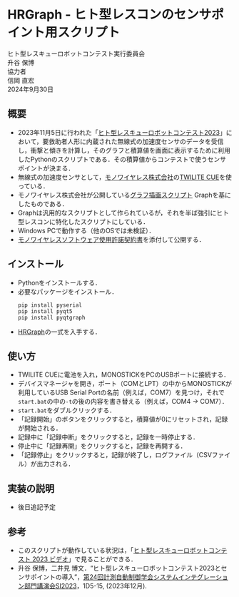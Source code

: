 # HRGraph - ヒト型レスコンのセンサポイント用スクリプト

ヒト型レスキューロボットコンテスト実行委員会  
升谷 保博  
協力者  
信岡 直宏  
2024年9月30日  

## 概要

- 2023年11月5日に行われた「[ヒト型レスキューロボットコンテスト2023](https://humanoid-rescon.org/?page_id=10052)」において，要救助者人形に内蔵された無線式の加速度センサのデータを受信し，衝撃と傾きを計算し，そのグラフと積算値を画面に表示するために利用したPythonのスクリプトである．その積算値からコンテストで使うセンサポイントが決まる．
- 無線式の加速度センサとして，[モノワイヤレス株式会社](https://mono-wireless.com/)の[TWILITE CUE](https://mono-wireless.com/jp/products/twelite-cue/index.html)を使っている．
- モノワイヤレス株式会社が公開している[グラフ描画スクリプト](https://mono-wireless.com/jp/products/TWE-Lite-2525A/howtouse-graph.html) Graphを基にしたものである．
- Graphは汎用的なスクリプトとして作られているが，それを半ば強引にヒト型レスコンに特化したスクリプトにしている．
- Windows PCで動作する（他のOSでは未検証）．
- [モノワイヤレスソフトウェア使用許諾契約書](MW-SLA-1J.txt)を添付して公開する．

## インストール

- Pythonをインストールする．
- 必要なパッケージをインストール．
  ```
  pip install pyserial
  pip install pyqt5
  pip install pyqtgraph
  ```
- [HRGraph](https://github.com/HumanoidRescon/HRGraph)の一式を入手する．

## 使い方

- TWILITE CUEに電池を入れ，MONOSTICKをPCのUSBポートに接続する． 
- デバイスマネージャを開き，ポート（COMとLPT）の中からMONOSTICKが利用しているUSB Serial Portの名前（例えば，COM7）を見つけ，それで`start.bat`の中の`-t`の後の内容を書き替える（例えば，COM4 → COM7）．
- `start.bat`をダブルクリックする．
- 「記録開始」のボタンをクリックすると，積算値が0にリセットされ，記録が開始される．
- 記録中に「記録中断」をクリックすると，記録を一時停止する．
- 停止中に「記録再開」をクリックすると，記録を再開する．
- 「記録停止」をクリックすると，記録が終了し，ログファイル（CSVファイル）が出力される．

## 実装の説明

- 後日追記予定


## 参考

- このスクリプトが動作している状況は，「[ヒト型レスキューロボットコンテスト 2023 ビデオ](https://humanoid-rescon.org/?page_id=10298)」で見ることができる．
- 升谷 保博，二井見 博文．“ヒト型レスキューロボットコンテスト2023とセンサポイントの導入”，[第24回計測自動制御学会システムインテグレーション部門講演会SI2023](https://sice-si.org/si2023/)，1D5-15, (2023年12月).
